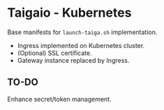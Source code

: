 # Taigaio - Kubernetes

Base manifests for `launch-taiga.sh` implementation.

- Ingress implemented on Kubernetes cluster.
- (Optional) SSL certificate.
- Gateway instance replaced by Ingress.

## TO-DO

Enhance secret/token management.
